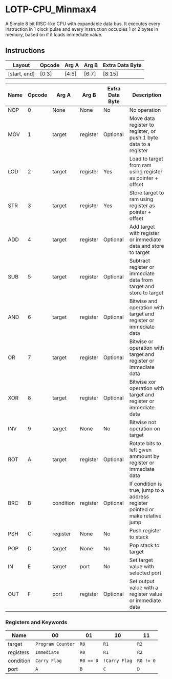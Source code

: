 # LOTP-CPU_Minmax4
A Simple 8 bit RISC-like CPU with expandable data bus. It executes every instruction in 1 clock pulse and every instruction occupies 1 or 2 bytes in memory, based on if it loads immediate value.

## Instructions

| Layout| Opcode | Arg A | Arg B | Extra Data Byte |
|------|--------|-----------|--|------------|
|[start, end]|  [0:3]      | [4:5]     | [6:7] | [8:15]  |

| Name | Opcode | Arg A | Arg B | Extra Data Byte | Description |
|------|---|-----------|-------------|------------|-------------|
| NOP  | 0 | None      | None        | No         | No operation |
| MOV  | 1 | target    | register    | Optional   | Move data register to register, or push 1 byte data to a register |
| LOD  | 2 | target    | register    | Yes        | Load to target from ram using register as pointer + offset |
| STR  | 3 | target    | register    | Yes        | Store target to ram using register as pointer + offset |
| ADD  | 4 | target    | register    | Optional   | Add target with register or immediate data and store to target |
| SUB  | 5 | target    | register    | Optional   | Subtract register or immediate data from target and store to target |
| AND  | 6 | target    | register    | Optional   | Bitwise and operation with target and register or immediate data |
| OR   | 7 | target    | register    | Optional   | Bitwise or operation with target and register or immediate data |
| XOR  | 8 | target    | register    | Optional   | Bitwise xor operation with target and register or immediate data |
| INV  | 9 | target    | None        | No         | Bitwise not operation on target |
| ROT  | A | target    | register    | Optional   | Rotate bits to left given ammount by register or immediate data |
| BRC  | B | condition | register    | Optional   | If condition is true, jump to a address register pointed or make relative jump |
| PSH  | C | register  | None        | No         | Push register to stack   |
| POP  | D | target    | None        | No         | Pop stack to target   |
| IN   | E | target    | port        | No         | Set target value with selected port |
| OUT  | F | port      | register    | Optional   | Set output value with a register value or immediate data |

### Registers and Keywords

| Name | 00 | 01 | 10 | 11 |
|------|---|---|---|---|
| target | `Program Counter` | `R0` | `R1` | `R2` |
| registers | `Immediate` | `R0` | `R1` | `R2` |
| condition | `Carry Flag` | `R0 == 0` | `!Carry Flag` | `R0 != 0` |
| port | `A` | `B` | `C` | `D` |